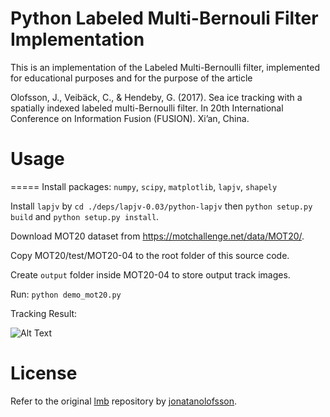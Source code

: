 # Python Labeled Multi-Bernouli Filter Implementation
This is an implementation of the Labeled Multi-Bernoulli filter,
implemented for educational purposes and for the purpose of the article

Olofsson, J., Veibäck, C., & Hendeby, G. (2017). Sea ice tracking with a spatially indexed labeled multi-Bernoulli filter. In 20th International Conference on Information Fusion (FUSION). Xi’an, China.

# Usage
=====
Install packages: `numpy`, `scipy`, `matplotlib`, `lapjv`, `shapely`

Install `lapjv` by `cd ./deps/lapjv-0.03/python-lapjv` then `python setup.py build` and `python setup.py install`.

Download MOT20 dataset from https://motchallenge.net/data/MOT20/.

Copy MOT20/test/MOT20-04 to the root folder of this source code.

Create `output` folder inside MOT20-04 to store output track images.

Run: `python demo_mot20.py`

Tracking Result:

![Alt Text](./MOT20-04/mot20.gif)

# License
Refer to the original [lmb](https://github.com/jonatanolofsson/lmb) repository by [jonatanolofsson](https://github.com/jonatanolofsson).

